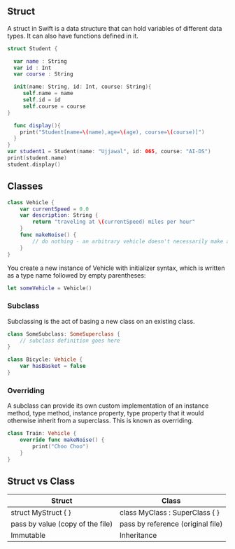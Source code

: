 ## Struct
A struct in Swift is a data structure that can hold variables of different data types. It can also have functions defined in it.
```swift
struct Student {

  var name : String
  var id : Int
  var course : String

  init(name: String, id: Int, course: String){
     self.name = name
     self.id = id
     self.course = course
}

  func display(){
    print("Student[name=\(name),age=\(age), course=\(course)]")
  }
}
var student1 = Student(name: "Ujjawal", id: 065, course: "AI-DS")
print(student.name)
student.display()
```

## Classes 

```swift
class Vehicle {
    var currentSpeed = 0.0
    var description: String {
        return "traveling at \(currentSpeed) miles per hour"
    }
    func makeNoise() {
        // do nothing - an arbitrary vehicle doesn't necessarily make a noise
    }
}
```

You create a new instance of Vehicle with initializer syntax, which is written as a type name followed by empty parentheses:
```swift
let someVehicle = Vehicle()
```

### Subclass
Subclassing is the act of basing a new class on an existing class.
```swift
class SomeSubclass: SomeSuperclass {
    // subclass definition goes here
}
```
```swift
class Bicycle: Vehicle {
    var hasBasket = false
}
```

### Overriding
A subclass can provide its own custom implementation of an instance method, type method, instance property, type property that it would otherwise inherit from a superclass. This is known as overriding.
```swift
class Train: Vehicle {
    override func makeNoise() {
        print("Choo Choo")
    }
}
```
## Struct vs Class

| Struct        | Class         |
| ------------- | ------------- |
| struct MyStruct { }  | class MyClass : SuperClass { } |
| pass by value (copy of the file)  | pass by reference (original file) |
| Immutable  | Inheritance |
